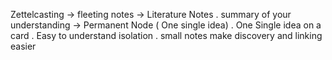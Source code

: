
Zettelcasting
	-> fleeting notes
	-> Literature Notes 
		. summary of your understanding 
	-> Permanent Node ( One single idea)
		. One Single idea on a card
		. Easy to understand isolation 
		. small notes make discovery and linking easier
		
		